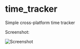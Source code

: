 time_tracker
============

Simple cross-platform time tracker

Screenshot:

![Screenshot](http://habrastorage.org/files/bbe/bca/658/bbebca65883340f99b3830c6bb9d668f.png)
